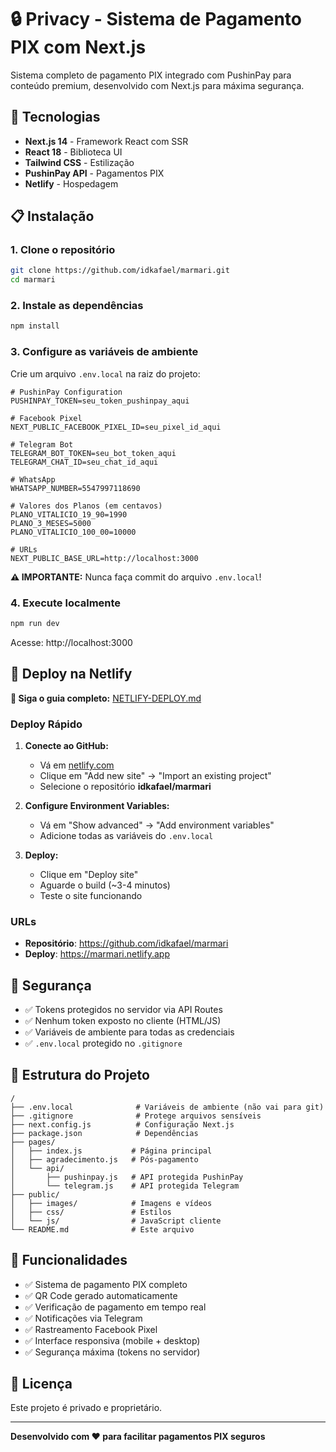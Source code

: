 # 🔒 Privacy - Sistema de Pagamento PIX com Next.js

Sistema completo de pagamento PIX integrado com PushinPay para conteúdo premium, desenvolvido com Next.js para máxima segurança.

## 🚀 Tecnologias

- **Next.js 14** - Framework React com SSR
- **React 18** - Biblioteca UI
- **Tailwind CSS** - Estilização
- **PushinPay API** - Pagamentos PIX
- **Netlify** - Hospedagem

## 📋 Instalação

### 1. Clone o repositório

```bash
git clone https://github.com/idkafael/marmari.git
cd marmari
```

### 2. Instale as dependências

```bash
npm install
```

### 3. Configure as variáveis de ambiente

Crie um arquivo `.env.local` na raiz do projeto:

```env
# PushinPay Configuration
PUSHINPAY_TOKEN=seu_token_pushinpay_aqui

# Facebook Pixel
NEXT_PUBLIC_FACEBOOK_PIXEL_ID=seu_pixel_id_aqui

# Telegram Bot
TELEGRAM_BOT_TOKEN=seu_bot_token_aqui
TELEGRAM_CHAT_ID=seu_chat_id_aqui

# WhatsApp
WHATSAPP_NUMBER=5547997118690

# Valores dos Planos (em centavos)
PLANO_VITALICIO_19_90=1990
PLANO_3_MESES=5000
PLANO_VITALICIO_100_00=10000

# URLs
NEXT_PUBLIC_BASE_URL=http://localhost:3000
```

**⚠️ IMPORTANTE:** Nunca faça commit do arquivo `.env.local`!

### 4. Execute localmente

```bash
npm run dev
```

Acesse: http://localhost:3000

## 🚀 Deploy na Netlify

**📖 Siga o guia completo:** [NETLIFY-DEPLOY.md](NETLIFY-DEPLOY.md)

### Deploy Rápido

1. **Conecte ao GitHub:**
   - Vá em [netlify.com](https://netlify.com)
   - Clique em "Add new site" → "Import an existing project"
   - Selecione o repositório **idkafael/marmari**

2. **Configure Environment Variables:**
   - Vá em "Show advanced" → "Add environment variables"
   - Adicione todas as variáveis do `.env.local`

3. **Deploy:**
   - Clique em "Deploy site"
   - Aguarde o build (~3-4 minutos)
   - Teste o site funcionando

### URLs
- **Repositório**: https://github.com/idkafael/marmari
- **Deploy**: https://marmari.netlify.app

## 🔐 Segurança

- ✅ Tokens protegidos no servidor via API Routes
- ✅ Nenhum token exposto no cliente (HTML/JS)
- ✅ Variáveis de ambiente para todas as credenciais
- ✅ `.env.local` protegido no `.gitignore`

## 📁 Estrutura do Projeto

```
/
├── .env.local              # Variáveis de ambiente (não vai para git)
├── .gitignore              # Protege arquivos sensíveis
├── next.config.js          # Configuração Next.js
├── package.json            # Dependências
├── pages/
│   ├── index.js           # Página principal
│   ├── agradecimento.js   # Pós-pagamento
│   └── api/
│       ├── pushinpay.js   # API protegida PushinPay
│       └── telegram.js    # API protegida Telegram
├── public/
│   ├── images/            # Imagens e vídeos
│   ├── css/               # Estilos
│   └── js/                # JavaScript cliente
└── README.md              # Este arquivo
```

## 🎨 Funcionalidades

- ✅ Sistema de pagamento PIX completo
- ✅ QR Code gerado automaticamente
- ✅ Verificação de pagamento em tempo real
- ✅ Notificações via Telegram
- ✅ Rastreamento Facebook Pixel
- ✅ Interface responsiva (mobile + desktop)
- ✅ Segurança máxima (tokens no servidor)

## 📝 Licença

Este projeto é privado e proprietário.

---

**Desenvolvido com ❤️ para facilitar pagamentos PIX seguros**
